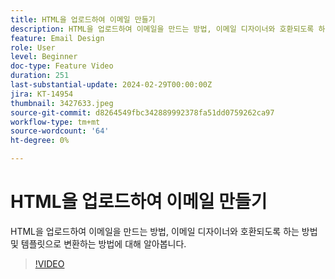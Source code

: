 ```yaml
---
title: HTML을 업로드하여 이메일 만들기
description: HTML을 업로드하여 이메일을 만드는 방법, 이메일 디자이너와 호환되도록 하는 방법 및 템플릿으로 변환하는 방법에 대해 알아봅니다.
feature: Email Design
role: User
level: Beginner
doc-type: Feature Video
duration: 251
last-substantial-update: 2024-02-29T00:00:00Z
jira: KT-14954
thumbnail: 3427633.jpeg
source-git-commit: d8264549fbc342889992378fa51dd0759262ca97
workflow-type: tm+mt
source-wordcount: '64'
ht-degree: 0%

---
```



# HTML을 업로드하여 이메일 만들기

HTML을 업로드하여 이메일을 만드는 방법, 이메일 디자이너와 호환되도록 하는 방법 및 템플릿으로 변환하는 방법에 대해 알아봅니다.

>[!VIDEO](https://video.tv.adobe.com/v/3427633/?learn=on)
